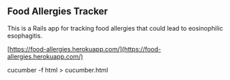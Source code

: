 ## Food Allergies Tracker
This is a Rails app for tracking food allergies that could lead to eosinophilic esophagitis.

[https://food-allergies.herokuapp.com/](https://food-allergies.herokuapp.com/)

cucumber -f html > cucumber.html
